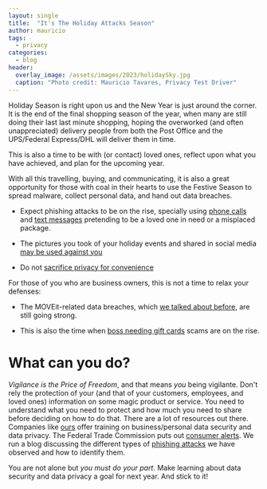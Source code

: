 ```yaml
---
layout: single
title:  "It's The Holiday Attacks Season"
author: mauricio
tags:
  - privacy
categories:
  - blog
header:
  overlay_image: /assets/images/2023/holidaySky.jpg
  caption: "Photo credit: Mauricio Tavares, Privacy Test Driver"
---
```


Holiday Season is right upon us and the New Year is just around the corner. 
It is the end of the final shopping season of the year, when
many are still doing their last last minute shopping, hoping
the overworked (and often unappreciated)
delivery people from both the Post Office and the UPS/Federal
Express/DHL will deliver them in time.

This is also a time to be with (or contact) loved ones, reflect upon what you 
have achieved, and plan for the upcoming year.

With all this travelling, buying, and communicating, it is also a great
opportunity for those with coal in their hearts to use the Festive Season
to spread malware, collect personal data, and hand out data breaches.

- Expect phishing attacks to be on the rise, specially using 
[phone calls](https://phishphillet.com/blog/2023/10/20/talkie-phish.html)
and
[text messages](https://phishphillet.com/blog/2023/12/08/swiss-phish-message.html)
pretending to be a loved one in need or a misplaced package.

- The pictures you took of your holiday events and shared in social media
[may be used against you](https://privacycrashes.privacytestdriver.com/blog/2023/07/31/a-picture-is-worth.html)

- Do not 
[sacrifice privacy for convenience](https://privacycrashes.privacytestdriver.com/blog/2023/03/27/panera-palm-scanning.html)

For those of you who are business owners, this is not a time to relax your
defenses:

- The MOVEit-related data breaches, which 
[we talked about before](https://privacycrashes.privacytestdriver.com/blog/2023/09/30/moveit-breach.html),
are still going strong.

- This is also the time when
[boss needing gift cards](https://consumer.ftc.gov/consumer-alerts/2021/09/your-boss-isnt-emailing-you-about-gift-card)
scams are on the rise. 

# What can you do?

*Vigilance is the Price of Freedom*, and that means *you* being vigilante.
Don't rely the protection of your (and that of your customers, employees,
and loved ones) 
information on some magic product or service.
You need to understand what you need to protect and how much you need to share
before deciding on how to do that.
There are a lot of resources out there.
Companies like 
[ours](https://privacytestdriver.com/)
offer training on business/personal
data security and data privacy.
The Federal Trade Commission puts out 
[consumer alerts](https://consumer.ftc.gov/consumer-alerts).
We run a blog discussing the different types of 
[phishing attacks](https://phishphillet.com/) we have observed and how to
identify them.  

You are not alone but *you must do your part*.
Make learning about data security and data privacy a goal for next year.
And stick to it!
